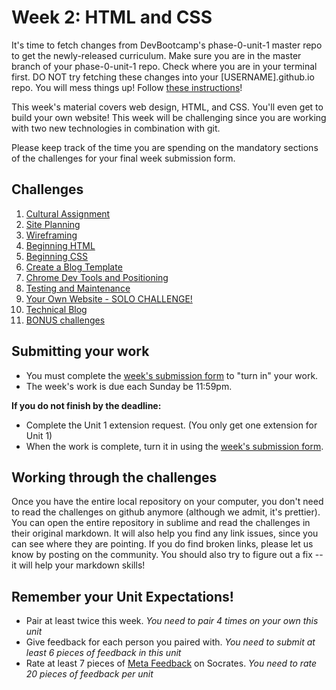 # Week 2: HTML and CSS

<!-- Week 2's material is not ready yet!

We will release it with changes at least by the Friday before week 2 begins. -->

It's time to fetch changes from DevBootcamp's phase-0-unit-1 master repo to get the newly-released curriculum. Make sure you are in the master branch of your phase-0-unit-1 repo. Check where you are in your terminal first. DO NOT try fetching these changes into your [USERNAME].github.io repo. You will mess things up! Follow [these instructions](https://github.com/Devbootcamp/phase-0-handbook/blob/master/fetching-changes.md)!

This week's material covers web design, HTML, and CSS. You'll even get to build your own website! This week will be challenging since you are working with two new technologies in combination with git.

Please keep track of the time you are spending on the mandatory sections of the challenges for your final week submission form.

## Challenges
1. [Cultural Assignment](1-cultural-assignment.md)
2. [Site Planning](2-site-planning)
3. [Wireframing](3-wireframing)
4. [Beginning HTML](4-beginning-html)
5. [Beginning CSS](5-beginning-css)
6. [Create a Blog Template](6-blog-template)
7. [Chrome Dev Tools and Positioning](7-chrome-devtools)
8. [Testing and Maintenance](8-testing-and-maintenance)
9. [Your Own Website - SOLO CHALLENGE!](9-your-website-solo-challenge)
10. [Technical Blog](10-technical-blog.md)
11. [BONUS challenges](11-BONUS-challenges)


## Submitting your work
- You must complete the [week's submission form](http://apply.devbootcamp.com) to "turn in" your work.
- The week's work is due each Sunday be 11:59pm.

**If you do not finish by the deadline:**
- Complete the Unit 1 extension request. (You only get one extension for Unit 1)
- When the work is complete, turn it in using the [week's submission form](http://apply.devbootcamp.com).

## Working through the challenges
Once you have the entire local repository on your computer, you don't need to read the challenges on github anymore (although we admit, it's prettier). You can open the entire repository in sublime and read the challenges in their original markdown. It will also help you find any link issues, since you can see where they are pointing. If you do find broken links, please let us know by posting on the community. You should also try to figure out a fix -- it will help your markdown skills!

## Remember your Unit Expectations!
- Pair at least twice this week.  *You need to pair 4 times on your own this unit*
- Give feedback for each person you paired with. *You need to submit at least 6 pieces of feedback in this unit*
- Rate at least 7 pieces of [Meta Feedback](https://socrates.devbootcamp.com/feedback) on Socrates. *You need to rate 20 pieces of feedback per unit*